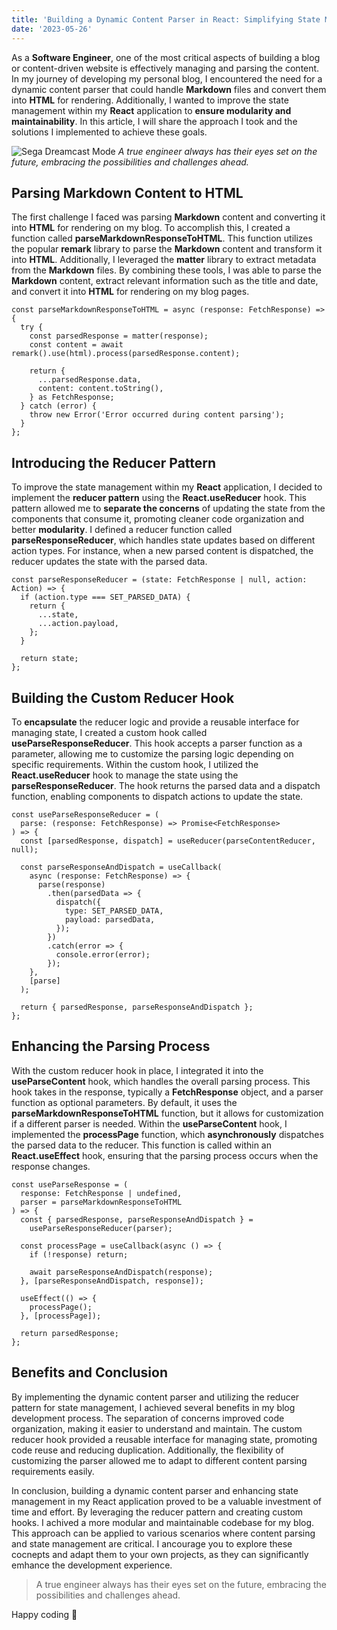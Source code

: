 ```yaml
---
title: 'Building a Dynamic Content Parser in React: Simplifying State Management and Enhancing Modularity'
date: '2023-05-26'
---
```


As a **Software Engineer**, one of the most critical aspects of building a blog or content-driven website is effectively managing and parsing the content. In my journey of developing my personal blog, I encountered the need for a dynamic content parser that could handle **Markdown** files and convert them into **HTML** for rendering. Additionally, I wanted to improve the state management within my **React** application to **ensure modularity and maintainability**. In this article, I will share the approach I took and the solutions I implemented to achieve these goals.

![Sega Dreamcast Mode](/images/Sega_Dreamcast_MODE_Easy_Access_SATA_Adapter_Mounting_Kit_with_M.2_Support_2__40232.webp)
_A true engineer always has their eyes set on the future, embracing the possibilities and challenges ahead._

## Parsing Markdown Content to HTML

The first challenge I faced was parsing **Markdown** content and converting it into **HTML** for rendering on my blog. To accomplish this, I created a function called **parseMarkdownResponseToHTML**. This function utilizes the popular **remark** library to parse the **Markdown** content and transform it into **HTML**. Additionally, I leveraged the **matter** library to extract metadata from the **Markdown** files. By combining these tools, I was able to parse the **Markdown** content, extract relevant information such as the title and date, and convert it into **HTML** for rendering on my blog pages.

```
const parseMarkdownResponseToHTML = async (response: FetchResponse) => {
  try {
    const parsedResponse = matter(response);
    const content = await remark().use(html).process(parsedResponse.content);

    return {
      ...parsedResponse.data,
      content: content.toString(),
    } as FetchResponse;
  } catch (error) {
    throw new Error('Error occurred during content parsing');
  }
};
```

## Introducing the Reducer Pattern

To improve the state management within my **React** application, I decided to implement the **reducer pattern** using the **React.useReducer** hook. This pattern allowed me to **separate the concerns** of updating the state from the components that consume it, promoting cleaner code organization and better **modularity**. I defined a reducer function called **parseResponseReducer**, which handles state updates based on different action types. For instance, when a new parsed content is dispatched, the reducer updates the state with the parsed data.

```
const parseResponseReducer = (state: FetchResponse | null, action: Action) => {
  if (action.type === SET_PARSED_DATA) {
    return {
      ...state,
      ...action.payload,
    };
  }

  return state;
};
```

## Building the Custom Reducer Hook

To **encapsulate** the reducer logic and provide a reusable interface for managing state, I created a custom hook called **useParseResponseReducer**. This hook accepts a parser function as a parameter, allowing me to customize the parsing logic depending on specific requirements. Within the custom hook, I utilized the **React.useReducer** hook to manage the state using the **parseResponseReducer**. The hook returns the parsed data and a dispatch function, enabling components to dispatch actions to update the state.

```
const useParseResponseReducer = (
  parse: (response: FetchResponse) => Promise<FetchResponse>
) => {
  const [parsedResponse, dispatch] = useReducer(parseContentReducer, null);

  const parseResponseAndDispatch = useCallback(
    async (response: FetchResponse) => {
      parse(response)
        .then(parsedData => {
          dispatch({
            type: SET_PARSED_DATA,
            payload: parsedData,
          });
        })
        .catch(error => {
          console.error(error);
        });
    },
    [parse]
  );

  return { parsedResponse, parseResponseAndDispatch };
};
```

## Enhancing the Parsing Process

With the custom reducer hook in place, I integrated it into the **useParseContent** hook, which handles the overall parsing process. This hook takes in the response, typically a **FetchResponse** object, and a parser function as optional parameters. By default, it uses the **parseMarkdownResponseToHTML** function, but it allows for customization if a different parser is needed. Within the **useParseContent** hook, I implemented the **processPage** function, which **asynchronously** dispatches the parsed data to the reducer. This function is called within an **React.useEffect** hook, ensuring that the parsing process occurs when the response changes.

```
const useParseResponse = (
  response: FetchResponse | undefined,
  parser = parseMarkdownResponseToHTML
) => {
  const { parsedResponse, parseResponseAndDispatch } =
    useParseResponseReducer(parser);

  const processPage = useCallback(async () => {
    if (!response) return;

    await parseResponseAndDispatch(response);
  }, [parseResponseAndDispatch, response]);

  useEffect(() => {
    processPage();
  }, [processPage]);

  return parsedResponse;
};
```

## Benefits and Conclusion

By implementing the dynamic content parser and utilizing the reducer pattern for state management, I achieved several benefits in my blog development process. The separation of concerns improved code organization, making it easier to understand and maintain. The custom reducer hook provided a reusable interface for managing state, promoting code reuse and reducing duplication. Additionally, the flexibility of customizing the parser allowed me to adapt to different content parsing requirements easily.

In conclusion, building a dynamic content parser and enhancing state management in my React application proved to be a valuable investment of time and effort. By leveraging the reducer pattern and creating custom hooks. I achived a more modular and maintainable codebase for my blog. This approach can be applied to various scenarios where content parsing and state management are critical. I ancourage you to explore these cocnepts and adapt them to your own projects, as they can significantly emhance the development experience.

> A true engineer always has their eyes set on the future, embracing the possibilities and challenges ahead.

Happy coding 🙂
